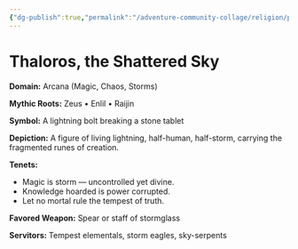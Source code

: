 ```yaml
---
{"dg-publish":true,"permalink":"/adventure-community-collage/religion/pantheon-of-the-nine-currents/thaloros-the-shattered-sky/"}
---
```



# Thaloros, the Shattered Sky

**Domain:** Arcana (Magic, Chaos, Storms)

**Mythic Roots:** Zeus • Enlil • Raijin

**Symbol:** A lightning bolt breaking a stone tablet

**Depiction:**
A figure of living lightning, half-human, half-storm, carrying the fragmented runes of creation.

**Tenets:**
- Magic is storm — uncontrolled yet divine.
- Knowledge hoarded is power corrupted.
- Let no mortal rule the tempest of truth.

**Favored Weapon:** Spear or staff of stormglass

**Servitors:** Tempest elementals, storm eagles, sky-serpents
